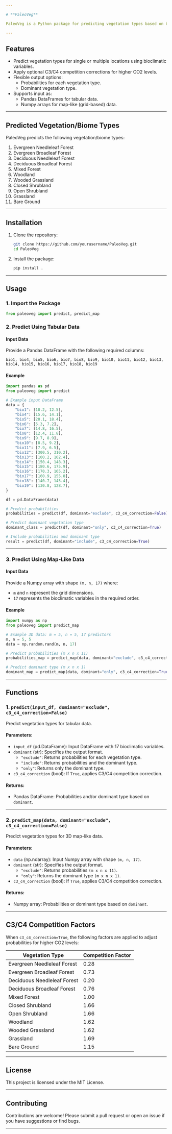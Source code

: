 ```yaml
---

# **PaleoVeg**

PaleoVeg is a Python package for predicting vegetation types based on bioclimatic variables. It is designed for paleovegetation reconstruction, allowing users to model vegetation based on past climate data or other environmental predictors.

---
```


## **Features**
- Predict vegetation types for single or multiple locations using bioclimatic variables.
- Apply optional C3/C4 competition corrections for higher CO2 levels.
- Flexible output options:
  - Probabilities for each vegetation type.
  - Dominant vegetation type.
- Supports input as:
  - Pandas DataFrames for tabular data.
  - Numpy arrays for map-like (grid-based) data.

---

## **Predicted Vegetation/Biome Types**

PaleoVeg predicts the following vegetation/biome types:

1. Evergreen Needleleaf Forest
2. Evergreen Broadleaf Forest
3. Deciduous Needleleaf Forest
4. Deciduous Broadleaf Forest
5. Mixed Forest
6. Woodland
7. Wooded Grassland
8. Closed Shrubland
9. Open Shrubland
10. Grassland
11. Bare Ground

---

## **Installation**

1. Clone the repository:
   ```bash
   git clone https://github.com/yourusername/PaleoVeg.git
   cd PaleoVeg
   ```

2. Install the package:
   ```bash
   pip install .
   ```

---

## **Usage**

### **1. Import the Package**
```python
from paleoveg import predict, predict_map
```

### **2. Predict Using Tabular Data**

#### **Input Data**
Provide a Pandas DataFrame with the following required columns:
```plaintext
bio1, bio4, bio5, bio6, bio7, bio8, bio9, bio10, bio11, bio12, bio13, bio14, bio15, bio16, bio17, bio18, bio19
```

#### **Example**
```python
import pandas as pd
from paleoveg import predict

# Example input DataFrame
data = {
    "bio1": [10.2, 12.5],
    "bio4": [15.6, 14.1],
    "bio5": [20.1, 18.4],
    "bio6": [5.3, 7.2],
    "bio7": [14.8, 16.5],
    "bio8": [12.4, 11.8],
    "bio9": [9.7, 8.9],
    "bio10": [8.5, 9.2],
    "bio11": [7.9, 6.5],
    "bio12": [300.5, 310.2],
    "bio13": [100.2, 102.4],
    "bio14": [150.4, 148.3],
    "bio15": [180.6, 175.9],
    "bio16": [170.3, 165.2],
    "bio17": [160.9, 155.8],
    "bio18": [140.7, 145.4],
    "bio19": [130.8, 128.7],
}

df = pd.DataFrame(data)

# Predict probabilities
probabilities = predict(df, dominant="exclude", c3_c4_correction=False)

# Predict dominant vegetation type
dominant_class = predict(df, dominant="only", c3_c4_correction=True)

# Include probabilities and dominant type
result = predict(df, dominant="include", c3_c4_correction=True)
```

---

### **3. Predict Using Map-Like Data**

#### **Input Data**
Provide a Numpy array with shape `(m, n, 17)` where:
- `m` and `n` represent the grid dimensions.
- `17` represents the bioclimatic variables in the required order.

#### **Example**
```python
import numpy as np
from paleoveg import predict_map

# Example 3D data: m = 5, n = 5, 17 predictors
m, n = 5, 5
data = np.random.rand(m, n, 17)

# Predict probabilities (m x n x 11)
probabilities_map = predict_map(data, dominant="exclude", c3_c4_correction=False)

# Predict dominant type (m x n x 1)
dominant_map = predict_map(data, dominant="only", c3_c4_correction=True)
```

---

## **Functions**

### **1. `predict(input_df, dominant="exclude", c3_c4_correction=False)`**
Predict vegetation types for tabular data.

#### **Parameters**:
- `input_df` (pd.DataFrame): Input DataFrame with 17 bioclimatic variables.
- `dominant` (str): Specifies the output format.
  - `"exclude"`: Returns probabilities for each vegetation type.
  - `"include"`: Returns probabilities and the dominant type.
  - `"only"`: Returns only the dominant type.
- `c3_c4_correction` (bool): If `True`, applies C3/C4 competition correction.

#### **Returns**:
- Pandas DataFrame: Probabilities and/or dominant type based on `dominant`.

---

### **2. `predict_map(data, dominant="exclude", c3_c4_correction=False)`**
Predict vegetation types for 3D map-like data.

#### **Parameters**:
- `data` (np.ndarray): Input Numpy array with shape `(m, n, 17)`.
- `dominant` (str): Specifies the output format.
  - `"exclude"`: Returns probabilities `(m x n x 11)`.
  - `"only"`: Returns the dominant type `(m x n x 1)`.
- `c3_c4_correction` (bool): If `True`, applies C3/C4 competition correction.

#### **Returns**:
- Numpy array: Probabilities or dominant type based on `dominant`.

---

## **C3/C4 Competition Factors**
When `c3_c4_correction=True`, the following factors are applied to adjust probabilities for higher CO2 levels:

| Vegetation Type                | Competition Factor |
|--------------------------------|--------------------|
| Evergreen Needleleaf Forest    | 0.28              |
| Evergreen Broadleaf Forest     | 0.73              |
| Deciduous Needleleaf Forest    | 0.20              |
| Deciduous Broadleaf Forest     | 0.76              |
| Mixed Forest                   | 1.00              |
| Closed Shrubland               | 1.66              |
| Open Shrubland                 | 1.66              |
| Woodland                       | 1.62              |
| Wooded Grassland               | 1.62              |
| Grassland                      | 1.69              |
| Bare Ground                    | 1.15              |

---

## **License**
This project is licensed under the MIT License.

---

## **Contributing**
Contributions are welcome! Please submit a pull request or open an issue if you have suggestions or find bugs.

---

